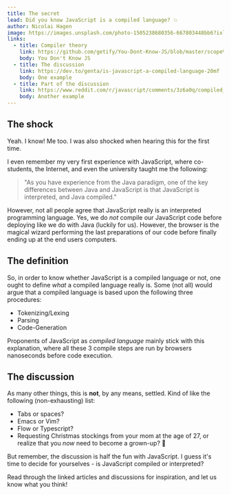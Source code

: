 ```yaml
---
title: The secret
lead: Did you know JavaScript is a compiled language? 💥
author: Nicolai Hagen
image: https://images.unsplash.com/photo-1505238680356-667803448bb6?ixlib=rb-1.2.1&ixid=eyJhcHBfaWQiOjEyMDd9&auto=format&fit=crop&w=2250&q=80
links:
  - title: Compiler theory
    link: https://github.com/getify/You-Dont-Know-JS/blob/master/scope%20%26%20closures/ch1.md#compiler-theory
    body: You Don't Know JS
  - title: The discussion
    link: https://dev.to/genta/is-javascript-a-compiled-language-20mf
    body: One example
  - title: Part of the discussion
    link: https://www.reddit.com/r/javascript/comments/3z6a0q/compiled_or_interpreted/
    body: Another example
---
```


## The shock

Yeah. I know! Me too. I was also shocked when hearing this for the first time.

I even remember my very first experience with JavaScript, where co-students, the Internet, and even the university taught me the following:

> "As you have experience from the Java paradigm, one of the key differences between Java and JavaScript is that JavaScript is interpreted, and Java compiled."

However, not all people agree that JavaScript really is an interpreted programming language. Yes, we do _not_ compile our JavaScript code before deploying like we do with Java (luckily for us). However, the browser is the magical wizard performing the last preparations of our code before finally ending up at the end users computers.

## The definition

So, in order to know whether JavaScript is a compiled language or not, one ought to define _what_ a compiled language really is. Some (not all) would argue that a compiled language is based upon the following three procedures:

- Tokenizing/Lexing
- Parsing
- Code-Generation

Proponents of JavaScript as _compiled language_ mainly stick with this explanation, where all these 3 compile steps are run by browsers nanoseconds before code execution.

## The discussion

As many other things, this is **not**, by any means, settled. Kind of like the following (non-exhausting) list:

- Tabs or spaces?
- Emacs or Vim?
- Flow or Typescript?
- Requesting Christmas stockings from your mom at the age of 27, or realize that you _now_ need to become a grown-up? 🤔

But remember, the discussion is half the fun with JavaScript. I guess it's time to decide for yourselves - is JavaScript compiled or interpreted?

Read through the linked articles and discussions for inspiration, and let us know what you think!
